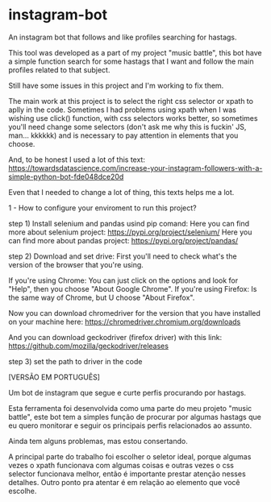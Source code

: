 # instagram-bot
An instagram bot that follows and like profiles searching for hastags. 

This tool was developed as a part of my project "music battle", this bot have a simple function search for some hastags that I want and follow the main profiles related to that subject.

Still have some issues in this project and I'm working to fix them. 

The main work at this project is to select the right css selector or xpath to aplly in the code. Sometimes I had problems using xpath when I was wishing use click() function, with css selectors works better, so sometimes you'll need change some selectors (don't ask me why this is fuckin' JS, man... kkkkkk) and is necessary to pay attention in elements that you choose.

And, to be honest I used a lot of this text: https://towardsdatascience.com/increase-your-instagram-followers-with-a-simple-python-bot-fde048dce20d

Even that I needed to change a lot of thing, this texts helps me a lot.

1 - How to configure your enviroment to run this project?

step 1) Install selenium and pandas usind pip comand:
Here you can find more about selenium project: https://pypi.org/project/selenium/
Here you can find more about pandas project: https://pypi.org/project/pandas/

step 2) Download and set drive:
First you'll need to check what's the version of the browser that you're using. 

If you're using Chrome: You can just click on the options and look for "Help", then you choose "About Google Chrome".
If you're using Firefox: Is the same way of Chrome, but U choose "About Firefox".

Now you can download chromedriver for the version that you have installed on your machine here: https://chromedriver.chromium.org/downloads

And you can download geckodriver (firefox driver) with this link: https://github.com/mozilla/geckodriver/releases

step 3) set the path to driver in the code 

[VERSÃO EM PORTUGUÊS]

Um bot de instagram que segue e curte perfis procurando por hastags.

Esta ferramenta foi desenvolvida como uma parte do meu projeto "music battle", este bot tem a simples função de procurar por algumas hastags que eu quero monitorar e seguir os principais perfis relacionados ao assunto.

Ainda tem alguns problemas, mas estou consertando.

A principal parte do trabalho foi escolher o seletor ideal, porque algumas vezes o xpath funcionava com algumas coisas e outras vezes o css selector funcionava melhor, então é importante prestar atenção nesses detalhes. Outro ponto pra atentar é em relação ao elemento que você escolhe.
